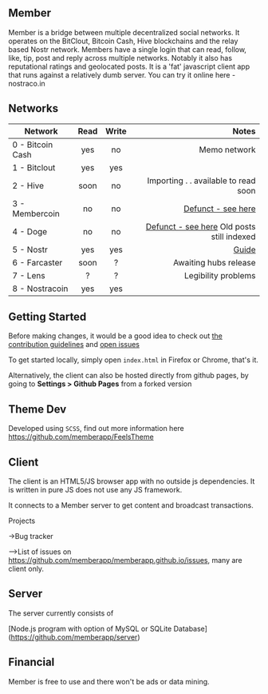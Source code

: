 ## Member

Member is a bridge between multiple decentralized social networks. It operates on the BitClout, Bitcoin Cash,
Hive blockchains and the relay based Nostr network. 
Members have a single login that can read, follow, like, tip, post and reply across multiple networks.
Notably it also has reputational ratings and geolocated posts.
It is a 'fat' javascript client app that runs against a relatively dumb server.
You can try it online here - nostraco.in

## Networks

| Network           | Read  | Write | Notes |
| ----------------  |:-----:| :----:|------:|
| 0 - Bitcoin Cash  | yes   | no    | Memo network|
| 1 - Bitclout      | yes   | yes   ||
| 2 - Hive          | soon  | no    | Importing . . available to read soon|
| 3 - Membercoin    | no    | no    | [Defunct - see here](https://www.reddit.com/r/dogecoindev/comments/y4apo0/new_project_on_the_doge_chain_decentralized/iteckgy/)|
| 4 - Doge          | no    | no    | [Defunct - see here](nostraco.in/p/d987d2e159) Old posts still indexed|
| 5 - Nostr         | yes   | yes   | [Guide](nostraco.in/p/b31b9ebb3f)|
| 6 - Farcaster     | soon  | ?     | Awaiting hubs release |
| 7 - Lens          | ?     | ?     | Legibility problems |
| 8 - Nostracoin    | yes   | yes   |  |


## Getting Started

Before making changes, it would be a good idea to check
out [the contribution guidelines](CONTRIBUTING.md)
and [open issues](https://github.com/memberapp/memberapp.github.io/issues)

To get started locally, simply open `index.html` in Firefox or Chrome, that's it.

Alternatively, the client can also be hosted directly from github pages,
by going to **Settings > Github Pages** from a forked version

## Theme Dev

Developed using `SCSS`, find out more information here https://github.com/memberapp/FeelsTheme

## Client

The client is an HTML5/JS browser app with no outside js dependencies.
It is written in pure JS does not use any JS framework.

It connects to a Member server to get content and broadcast transactions. 

Projects

->Bug tracker

-->List of issues on https://github.com/memberapp/memberapp.github.io/issues, many are client only.

## Server

The server currently consists of

[Node.js program with option of MySQL or SQLite Database] (https://github.com/memberapp/server)


## Financial

Member is free to use and there won't be ads or data mining. 
